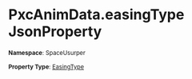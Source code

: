 # PxcAnimData.easingType JsonProperty

<small>**Namespace**: SpaceUsurper</small>

<small>**Property Type**: [EasingType](../EasingType.md)</small>

